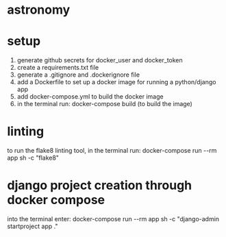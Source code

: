# astronomy

# setup

1. generate github secrets for docker_user and docker_token
2. create a requirements.txt file
3. generate a .gitignore and .dockerignore file
4. add a Dockerfile to set up a docker image for running a python/django app
5. add docker-compose.yml to build the docker image
6. in the terminal run: docker-compose build    (to build the image)

# linting

to run the flake8 linting tool, in the terminal run:
docker-compose run --rm app sh -c "flake8"

# django project creation through docker compose

into the terminal enter:
docker-compose run --rm app sh -c "django-admin startproject app ."